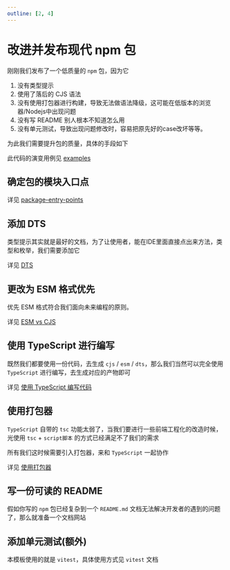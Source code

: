```yaml
---
outline: [2, 4]
---
```


# 改进并发布现代 npm 包

刚刚我们发布了一个低质量的 `npm` 包，因为它

1. 没有类型提示
2. 使用了落后的 CJS 语法
3. 没有使用打包器进行构建，导致无法做语法降级，这可能在低版本的浏览器/Nodejs中出现问题
4. 没有写 README 别人根本不知道怎么用
5. 没有单元测试，导致出现问题修改时，容易把原先好的case改坏等等。

为此我们需要提升包的质量，具体的手段如下

此代码的演变用例见 [examples](https://github.com/sonofmagic/monorepo-template/tree/main/apps/website/why/examples)

## 确定包的模块入口点

详见 [package-entry-points](./package-entry-points)

## 添加 DTS

类型提示其实就是最好的文档，为了让使用者，能在IDE里面直接点出来方法，类型和枚举，我们需要添加它

详见 [DTS](./dts.md)

## 更改为 ESM 格式优先

优先 ESM 格式符合我们面向未来编程的原则。

详见 [ESM vs CJS](./esm-vs-cjs.md)

## 使用 TypeScript 进行编写

既然我们都要使用一份代码，去生成 `cjs` / `esm` / `dts`，那么我们当然可以完全使用 `TypeScript` 进行编写，去生成对应的产物即可

详见 [使用 TypeScript 编写代码](./typescript)

## 使用打包器

`TypeScript` 自带的 `tsc` 功能太弱了，当我们要进行一些前端工程化的改造时候，光使用 `tsc` + `script脚本` 的方式已经满足不了我们的需求

所有我们这时候需要引入打包器，来和 `TypeScript` 一起协作

详见 [使用打包器](./bundlers)

## 写一份可读的 README

假如你写的 `npm` 包已经复杂到一个 `README.md` 文档无法解决开发者的遇到的问题了，那么就准备一个文档网站

## 添加单元测试(额外)

本模板使用的就是 `vitest`，具体使用方式见 `vitest` 文档
